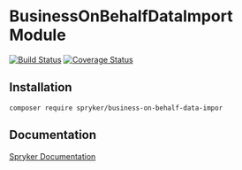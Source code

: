 # BusinessOnBehalfDataImport Module
[![Build Status](https://travis-ci.org/spryker/business-on-behalf-data-import.svg)](https://travis-ci.org/spryker/business-on-behalf-data-import)
[![Coverage Status](https://coveralls.io/repos/github/spryker/business-on-behalf-data-import/badge.svg)](https://coveralls.io/github/spryker/business-on-behalf-data-import)

## Installation

```
composer require spryker/business-on-behalf-data-impor
```

## Documentation

[Spryker Documentation](https://academy.spryker.com/developing_with_spryker/module_guide/modules.html)
